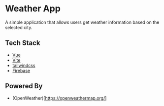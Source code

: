 # Weather App

A simple application that allows users get weather information based on the selected city.

## Tech Stack
- [Vue](https://vuejs.org/)
- [Vite](https://vitejs.dev/)
- [tailwindcss](https://tailwindcss.com/)
- [Firebase](https://firebase.google.com/)

## Powered By
- (OpenWeather)[https://openweathermap.org/]